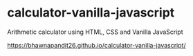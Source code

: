 # calculator-vanilla-javascript
Arithmetic calculator using HTML, CSS and Vanilla JavaScript


https://bhawnapandit26.github.io/calculator-vanilla-javascript/
